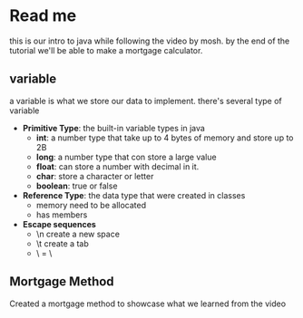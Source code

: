 # Read me

this is our intro to java while following the video by mosh. by the end of the tutorial we'll be able to make a mortgage calculator.

## variable
a variable is what we store our data to implement.
there's several type of variable
* **Primitive Type**: the built-in variable types in java
  * **int**: a number type that take up to 4 bytes of memory and store up to 2B
  * **long**: a number type that con store a large value
  * **float**: can store a number with decimal in it.
  * **char**: store a character or letter
  * **boolean**: true or false
* **Reference Type**: the data type that were created in classes
  * memory need to be allocated
  * has members
* **Escape sequences**
  * \n create a new space
  * \t create a tab
  * \\ = \
## Mortgage Method
Created a mortgage method to showcase what we learned from the video
    

